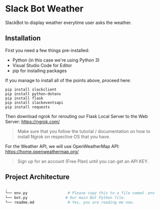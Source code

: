 # Slack Bot Weather
SlackBot to display weather everytime user asks the weather.

## Installation ##
First you need a few things pre-installed:
* Python (in this case we're using Python 3)
* Visual Studio Code for Editor
* pip for installing packages

If you manage to install all of the points above, proceed here:

```
pip install slackclient 
pip install python-dotenv
pip install flask
pip install slackeventsapi
pip install requests
```

Then download ngrok for rerouting our Flask Local Server to the Web Server:
https://ngrok.com/

> Make sure that you follow the tutorial / documentation on how to install Ngrok on respective OS that you have.

For the Weather API, we will use OpenWeatherMap API:
https://home.openweathermap.org/

>Sign up for an account (Free Plan) until you can get an API KEY.

## Project Architecture ##

```python
.
└── env.py                  # Please copy this to a file named .env
└── bot.py                 # Our main Bot Python file.
└── readme.md               # Yes, you are reading me now.
```
